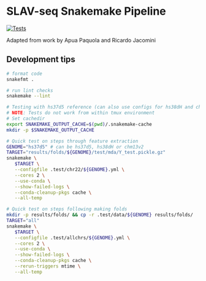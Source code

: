 # SLAV-seq Snakemake Pipeline

[![Tests](https://github.com/mikecuoco/sz_slavseq/actions/workflows/main.yml/badge.svg)](https://github.com/mikecuoco/sz_slavseq/actions/workflows/main.yml)

Adapted from work by Apua Paquola and Ricardo Jacomini

## Development tips

```bash
# format code
snakefmt .

# run lint checks
snakemake --lint

# Testing with hs37d5 reference (can also use configs for hs38dH and chm13v2)
# NOTE: Tests do not work from within tmux environment
# Set cachedir
export SNAKEMAKE_OUTPUT_CACHE=$(pwd)/.snakemake-cache
mkdir -p $SNAKEMAKE_OUTPUT_CACHE

# Quick test on steps through feature extraction
GENOME="hs37d5" # can be hs37d5, hs38dH or chm13v2
TARGET="results/folds/${GENOME}/test/mda/Y_test.pickle.gz"
snakemake \
   $TARGET \
   --configfile .test/chr22/${GENOME}.yml \
   --cores 2 \
   --use-conda \
   --show-failed-logs \
   --conda-cleanup-pkgs cache \
   --all-temp

# Quick test on steps following making folds
mkdir -p results/folds/ && cp -r .test/data/${GENOME} results/folds/
TARGET="all"
snakemake \
   $TARGET \
   --configfile .test/allchrs/${GENOME}.yml \
   --cores 2 \
   --use-conda \
   --show-failed-logs \
   --conda-cleanup-pkgs cache \
   --rerun-triggers mtime \
   --all-temp 
```